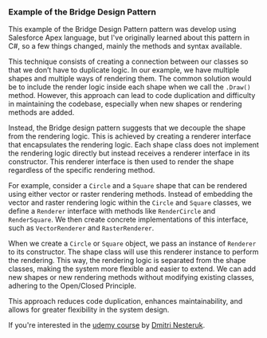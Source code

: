 ### Example of the Bridge Design Pattern

This example of the Bridge Design Pattern pattern was develop using Salesforce Apex language, but I've originally learned about this pattern in C#, so a few things changed, mainly the methods and syntax available.

This technique consists of creating a connection between our classes so that we don’t have to duplicate logic. In our example, we have multiple shapes and multiple ways of rendering them. The common solution would be to include the render logic inside each shape when we call the `.Draw()` method. However, this approach can lead to code duplication and difficulty in maintaining the codebase, especially when new shapes or rendering methods are added.

Instead, the Bridge design pattern suggests that we decouple the shape from the rendering logic. This is achieved by creating a renderer interface that encapsulates the rendering logic. Each shape class does not implement the rendering logic directly but instead receives a renderer interface in its constructor. This renderer interface is then used to render the shape regardless of the specific rendering method.

For example, consider a `Circle` and a `Square` shape that can be rendered using either vector or raster rendering methods. Instead of embedding the vector and raster rendering logic within the `Circle` and `Square` classes, we define a `Renderer` interface with methods like `RenderCircle` and `RenderSquare`. We then create concrete implementations of this interface, such as `VectorRenderer` and `RasterRenderer`.

When we create a `Circle` or `Square` object, we pass an instance of `Renderer` to its constructor. The shape class will use this renderer instance to perform the rendering. This way, the rendering logic is separated from the shape classes, making the system more flexible and easier to extend. We can add new shapes or new rendering methods without modifying existing classes, adhering to the Open/Closed Principle.

This approach reduces code duplication, enhances maintainability, and allows for greater flexibility in the system design.

If you're interested in the [udemy course](https://www.udemy.com/course/design-patterns-csharp-dotnet) by [Dmitri Nesteruk](https://www.udemy.com/user/dmitrinesteruk/).

